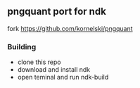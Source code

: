 
## pngquant port for ndk
fork https://github.com/kornelski/pngquant
### Building
- clone this repo
- download and install ndk
- open teminal and run ndk-build
